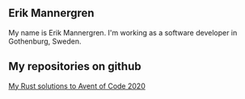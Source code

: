## Erik Mannergren

My name is Erik Mannergren. I'm working as a software developer in Gothenburg, Sweden.

## My repositories on github

[My Rust solutions to Avent of Code 2020](https://mrmanne.github.io/advent-of-code-2020/)
